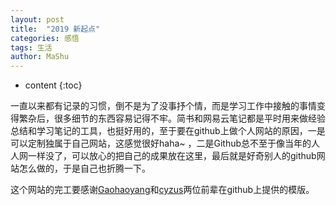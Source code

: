 ```yaml
---
layout: post
title:  "2019 新起点"
categories: 感悟
tags: 生活
author: MaShu
---
```


* content
{:toc}

一直以来都有记录的习惯，倒不是为了没事抒个情，而是学习工作中接触的事情变得繁杂后，很多细节的东西容易记得不牢。简书和网易云笔记都是平时用来做经验总结和学习笔记的工具，也挺好用的，至于要在github上做个人网站的原因，一是可以定制独属于自己网站，这感觉很好haha~ ，二是Github总不至于像当年的人人网一样没了，可以放心的把自己的成果放在这里，最后就是好奇别人的github网站怎么做的，于是自己也折腾一下。

这个网站的完工要感谢[Gaohaoyang](https://github.com/Gaohaoyang/gaohaoyang.github.io)和[cyzus](https://github.com/cyzus)两位前辈在github上提供的模版。



